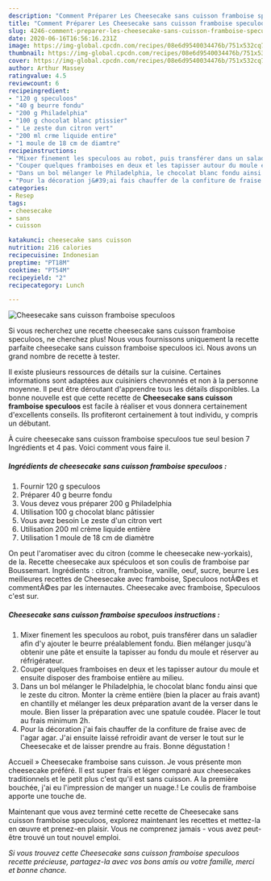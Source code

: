 ```yaml
---
description: "Comment Préparer Les Cheesecake sans cuisson framboise speculoos"
title: "Comment Préparer Les Cheesecake sans cuisson framboise speculoos"
slug: 4246-comment-preparer-les-cheesecake-sans-cuisson-framboise-speculoos
date: 2020-06-16T16:56:16.231Z
image: https://img-global.cpcdn.com/recipes/08e6d9540034476b/751x532cq70/cheesecake-sans-cuisson-framboise-speculoos-photo-principale-de-la-recette.jpg
thumbnail: https://img-global.cpcdn.com/recipes/08e6d9540034476b/751x532cq70/cheesecake-sans-cuisson-framboise-speculoos-photo-principale-de-la-recette.jpg
cover: https://img-global.cpcdn.com/recipes/08e6d9540034476b/751x532cq70/cheesecake-sans-cuisson-framboise-speculoos-photo-principale-de-la-recette.jpg
author: Arthur Massey
ratingvalue: 4.5
reviewcount: 6
recipeingredient:
- "120 g speculoos"
- "40 g beurre fondu"
- "200 g Philadelphia"
- "100 g chocolat blanc ptissier"
- " Le zeste dun citron vert"
- "200 ml crme liquide entire"
- "1 moule de 18 cm de diamtre"
recipeinstructions:
- "Mixer finement les speculoos au robot, puis transférer dans un saladier afin d&#39;y ajouter le beurre préalablement fondu. Bien mélanger jusqu&#39;à obtenir une pâte et ensuite la tapisser au fondu du moule et réserver au réfrigérateur."
- "Couper quelques framboises en deux et les tapisser autour du moule et ensuite disposer des framboise entière au milieu."
- "Dans un bol mélanger le Philadelphia, le chocolat blanc fondu ainsi que le zeste du citron. Monter la crème entière (bien la placer au frais avant) en chantilly et mélanger les deux préparation avant de la verser dans le moule. Bien lisser la préparation avec une spatule coudée. Placer le tout au frais minimum 2h."
- "Pour la décoration j&#39;ai fais chauffer de la confiture de fraise avec de l&#39;agar agar. J&#39;ai ensuite laissé refroidir avant de verser le tout sur le Cheesecake et de laisser prendre au frais. Bonne dégustation !"
categories:
- Resep
tags:
- cheesecake
- sans
- cuisson

katakunci: cheesecake sans cuisson 
nutrition: 216 calories
recipecuisine: Indonesian
preptime: "PT18M"
cooktime: "PT54M"
recipeyield: "2"
recipecategory: Lunch

---
```



![Cheesecake sans cuisson framboise speculoos](https://img-global.cpcdn.com/recipes/08e6d9540034476b/751x532cq70/cheesecake-sans-cuisson-framboise-speculoos-photo-principale-de-la-recette.jpg)

Si vous recherchez une recette cheesecake sans cuisson framboise speculoos, ne cherchez plus! Nous vous fournissons uniquement la recette parfaite cheesecake sans cuisson framboise speculoos ici. Nous avons un grand nombre de recette à tester.

Il existe plusieurs ressources de détails sur la cuisine. Certaines informations sont adaptées aux cuisiniers chevronnés et non à la personne moyenne. Il peut être déroutant d'apprendre tous les détails disponibles. La bonne nouvelle est que cette recette de <strong> Cheesecake sans cuisson framboise speculoos </strong> est facile à réaliser et vous donnera certainement d'excellents conseils. Ils profiteront certainement à tout individu, y compris un débutant.

<!--inarticleads1-->

À cuire cheesecake sans cuisson framboise speculoos tue seul besion 7 Ingrédients et 4 pas. Voici comment vous faire il.

##### Ingrédients de cheesecake sans cuisson framboise speculoos :

1. Fournir 120 g speculoos
1. Préparer 40 g beurre fondu
1. Vous devez vous préparer 200 g Philadelphia
1. Utilisation 100 g chocolat blanc pâtissier
1. Vous avez besoin  Le zeste d&#39;un citron vert
1. Utilisation 200 ml crème liquide entière
1. Utilisation 1 moule de 18 cm de diamètre


On peut l&#39;aromatiser avec du citron (comme le cheesecake new-yorkais), de la. Recette cheesecake aux spéculoos et son coulis de framboise par Boussemart. Ingrédients : citron, framboise, vanille, oeuf, sucre, beurre Les meilleures recettes de Cheesecake avec framboise, Speculoos notÃ©es et commentÃ©es par les internautes. Cheesecake avec framboise, Speculoos c&#39;est sur. 

<!--inarticleads2-->

##### Cheesecake sans cuisson framboise speculoos instructions :

1. Mixer finement les speculoos au robot, puis transférer dans un saladier afin d&#39;y ajouter le beurre préalablement fondu. Bien mélanger jusqu&#39;à obtenir une pâte et ensuite la tapisser au fondu du moule et réserver au réfrigérateur.
1. Couper quelques framboises en deux et les tapisser autour du moule et ensuite disposer des framboise entière au milieu.
1. Dans un bol mélanger le Philadelphia, le chocolat blanc fondu ainsi que le zeste du citron. Monter la crème entière (bien la placer au frais avant) en chantilly et mélanger les deux préparation avant de la verser dans le moule. Bien lisser la préparation avec une spatule coudée. Placer le tout au frais minimum 2h.
1. Pour la décoration j&#39;ai fais chauffer de la confiture de fraise avec de l&#39;agar agar. J&#39;ai ensuite laissé refroidir avant de verser le tout sur le Cheesecake et de laisser prendre au frais. Bonne dégustation !


Accueil » Cheesecake framboise sans cuisson. Je vous présente mon cheesecake préféré. Il est super frais et léger comparé aux cheesecakes traditionnels et le petit plus c&#39;est qu&#39;il est sans cuisson. A la première bouchée, j&#39;ai eu l&#39;impression de manger un nuage.! Le coulis de framboise apporte une touche de. 

<!--inarticleads1-->

<p>
Maintenant que vous avez terminé cette recette de Cheesecake sans cuisson framboise speculoos, explorez maintenant les recettes et mettez-la en œuvre et prenez-en plaisir. Vous ne comprenez jamais - vous avez peut-être trouvé un tout nouvel emploi.
</p>

<p>
<i>Si vous trouvez cette Cheesecake sans cuisson framboise speculoos recette précieuse, partagez-la avec vos bons amis ou votre famille, merci et bonne chance.</i>
</p>
